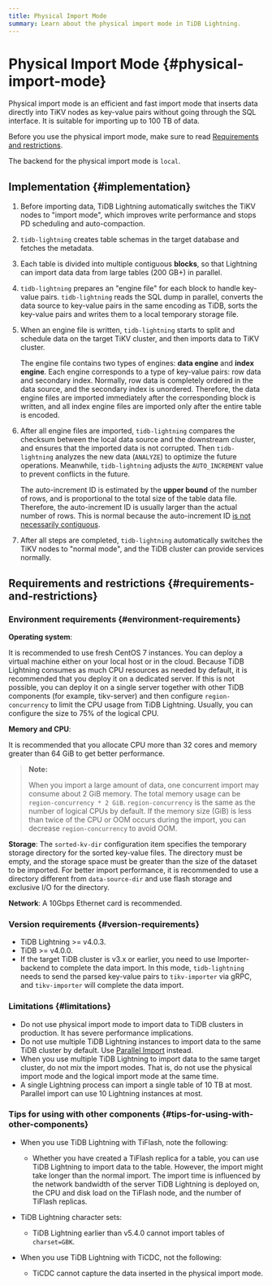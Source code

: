 ```yaml
---
title: Physical Import Mode
summary: Learn about the physical import mode in TiDB Lightning.
---
```


# Physical Import Mode {#physical-import-mode}

Physical import mode is an efficient and fast import mode that inserts data directly into TiKV nodes as key-value pairs without going through the SQL interface. It is suitable for importing up to 100 TB of data.

Before you use the physical import mode, make sure to read [Requirements and restrictions](#requirements-and-restrictions).

The backend for the physical import mode is `local`.

## Implementation {#implementation}

1.  Before importing data, TiDB Lightning automatically switches the TiKV nodes to "import mode", which improves write performance and stops PD scheduling and auto-compaction.

2.  `tidb-lightning` creates table schemas in the target database and fetches the metadata.

3.  Each table is divided into multiple contiguous **blocks**, so that Lightning can import data data from large tables (200 GB+) in parallel.

4.  `tidb-lightning` prepares an "engine file" for each block to handle key-value pairs. `tidb-lightning` reads the SQL dump in parallel, converts the data source to key-value pairs in the same encoding as TiDB, sorts the key-value pairs and writes them to a local temporary storage file.

5.  When an engine file is written, `tidb-lightning` starts to split and schedule data on the target TiKV cluster, and then imports data to TiKV cluster.

    The engine file contains two types of engines: **data engine** and <strong>index engine</strong>. Each engine corresponds to a type of key-value pairs: row data and secondary index. Normally, row data is completely ordered in the data source, and the secondary index is unordered. Therefore, the data engine files are imported immediately after the corresponding block is written, and all index engine files are imported only after the entire table is encoded.

6.  After all engine files are imported, `tidb-lightning` compares the checksum between the local data source and the downstream cluster, and ensures that the imported data is not corrupted. Then `tidb-lightning` analyzes the new data (`ANALYZE`) to optimize the future operations. Meanwhile, `tidb-lightning` adjusts the `AUTO_INCREMENT` value to prevent conflicts in the future.

    The auto-increment ID is estimated by the **upper bound** of the number of rows, and is proportional to the total size of the table data file. Therefore, the auto-increment ID is usually larger than the actual number of rows. This is normal because the auto-increment ID [is not necessarily contiguous](/mysql-compatibility.md#auto-increment-id).

7.  After all steps are completed, `tidb-lightning` automatically switches the TiKV nodes to "normal mode", and the TiDB cluster can provide services normally.

## Requirements and restrictions {#requirements-and-restrictions}

### Environment requirements {#environment-requirements}

**Operating system**:

It is recommended to use fresh CentOS 7 instances. You can deploy a virtual machine either on your local host or in the cloud. Because TiDB Lightning consumes as much CPU resources as needed by default, it is recommended that you deploy it on a dedicated server. If this is not possible, you can deploy it on a single server together with other TiDB components (for example, tikv-server) and then configure `region-concurrency` to limit the CPU usage from TiDB Lightning. Usually, you can configure the size to 75% of the logical CPU.

**Memory and CPU**:

It is recommended that you allocate CPU more than 32 cores and memory greater than 64 GiB to get better performance.

> **Note:**
>
> When you import a large amount of data, one concurrent import may consume about 2 GiB memory. The total memory usage can be `region-concurrency * 2 GiB`. `region-concurrency` is the same as the number of logical CPUs by default. If the memory size (GiB) is less than twice of the CPU or OOM occurs during the import, you can decrease `region-concurrency` to avoid OOM.

**Storage**: The `sorted-kv-dir` configuration item specifies the temporary storage directory for the sorted key-value files. The directory must be empty, and the storage space must be greater than the size of the dataset to be imported. For better import performance, it is recommended to use a directory different from `data-source-dir` and use flash storage and exclusive I/O for the directory.

**Network**: A 10Gbps Ethernet card is recommended.

### Version requirements {#version-requirements}

-   TiDB Lightning >= v4.0.3.
-   TiDB >= v4.0.0.
-   If the target TiDB cluster is v3.x or earlier, you need to use Importer-backend to complete the data import. In this mode, `tidb-lightning` needs to send the parsed key-value pairs to `tikv-importer` via gRPC, and `tikv-importer` will complete the data import.

### Limitations {#limitations}

-   Do not use physical import mode to import data to TiDB clusters in production. It has severe performance implications.
-   Do not use multiple TiDB Lightning instances to import data to the same TiDB cluster by default. Use [Parallel Import](/tidb-lightning/tidb-lightning-distributed-import.md) instead.
-   When you use multiple TiDB Lightning to import data to the same target cluster, do not mix the import modes. That is, do not use the physical import mode and the logical import mode at the same time.
-   A single Lightning process can import a single table of 10 TB at most. Parallel import can use 10 Lightning instances at most.

### Tips for using with other components {#tips-for-using-with-other-components}

-   When you use TiDB Lightning with TiFlash, note the following:

    -   Whether you have created a TiFlash replica for a table, you can use TiDB Lightning to import data to the table. However, the import might take longer than the normal import. The import time is influenced by the network bandwidth of the server TiDB Lightning is deployed on, the CPU and disk load on the TiFlash node, and the number of TiFlash replicas.

-   TiDB Lightning character sets:

    -   TiDB Lightning earlier than v5.4.0 cannot import tables of `charset=GBK`.

-   When you use TiDB Lightning with TiCDC, not the following:

    -   TiCDC cannot capture the data inserted in the physical import mode.
